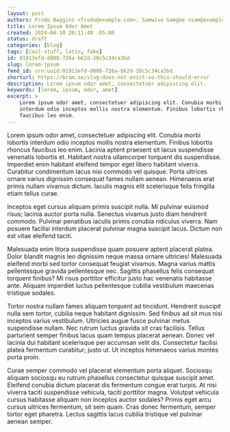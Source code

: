 ```yaml
---
layout: post
authors: Frodo Baggins <frodo@example.com>, Samwise Gamgee <sam@example.com>
title: Lorem Ipsum Odor Amet
created: 2024-08-10 20:11:49 -05:00
status: draft
categories: [blog]
tags: [cool-stuff, latin, fake]
id: 01913efd-d808-726a-b62d-20c5c34ca3bd
slug: lorem-ipsum
feed_id: urn:uuid:01913efd-d808-726a-b62d-20c5c34ca3bd
shorturl: https://bram.se/slug-does-not-exist-so-this-should-error
description: Lorem ipsum odor amet, consectetuer adipiscing elit.
keywords: [lorem, ipsum, odor, amet]
excerpt: >
    Lorem ipsum odor amet, consectetuer adipiscing elit. Conubia morbi lobortis
    interdum odio inceptos mollis nostra elementum. Finibus lobortis rhoncus
    faucibus leo enim.
---
```


Lorem ipsum odor amet, consectetuer adipiscing elit. Conubia morbi lobortis interdum odio inceptos mollis nostra
elementum. Finibus lobortis rhoncus faucibus leo enim. Lacinia aptent praesent sit lacus suspendisse venenatis lobortis
et. Habitant nostra ullamcorper torquent dis suspendisse. Imperdiet enim habitant eleifend tempor eget libero habitant
viverra. Curabitur condimentum lacus nisi commodo vel quisque. Porta ultrices ornare varius dignissim consequat fames
nullam aenean. Himenaeos erat primis nullam vivamus dictum. Iaculis magnis elit scelerisque felis fringilla etiam tellus
curae.

Inceptos eget cursus aliquam primis suscipit nulla. Mi pulvinar euismod risus; lacinia auctor porta nulla. Senectus
vivamus justo diam hendrerit commodo. Pulvinar penatibus iaculis primis conubia ridiculus viverra. Nam posuere facilisi
interdum placerat pulvinar magna suscipit lacus. Dictum non est vitae eleifend taciti.

Malesuada enim litora suspendisse quam posuere aptent placerat platea. Dolor blandit magnis leo dignissim neque massa
ornare ultricies! Malesuada eleifend morbi sed tortor consequat feugiat vivamus. Magna varius mattis pellentesque
gravida pellentesque nec. Sagittis phasellus felis consequat torquent finibus? Mi risus porttitor efficitur justo hac
venenatis habitasse ante. Aliquam imperdiet luctus pellentesque cubilia vestibulum maecenas tristique sodales.

Tortor nostra nullam fames aliquam torquent ad tincidunt. Hendrerit suscipit nulla sem tortor, cubilia neque habitant
dignissim. Sed finibus ad sit mus nisi inceptos varius vestibulum. Ultricies augue fusce pulvinar metus suspendisse
nullam. Nec rutrum luctus gravida sit cras facilisis. Tellus parturient semper finibus lacus quam tempus placerat
aenean. Donec vel lacinia dui habitant scelerisque per accumsan velit dis. Consectetur facilisi platea fermentum
curabitur; justo ut. Ut inceptos himenaeos varius montes porta proin.

Curae semper commodo vel placerat elementum porta aliquet. Sociosqu aliquam sociosqu eu rutrum phasellus consectetur
quisque suscipit amet. Eleifend conubia dictum placerat dis fermentum congue erat turpis. At nisi viverra taciti
suspendisse vehicula, taciti porttitor magna. Volutpat vehicula cursus habitasse aliquam non inceptos auctor sodales?
Primis eget arcu cursus ultrices fermentum, sit sem quam. Cras donec fermentum, semper tortor eget pharetra. Lectus
sagittis lacus cubilia tristique vel pulvinar aenean semper.
